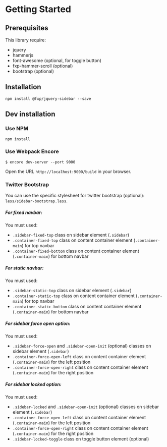 Getting Started
===============

Prerequisites
-------------

This library require:

- jquery
- hammerjs
- font-awesome (optional, for toggle button)
- fxp-hammer-scroll (optional)
- bootstrap (optional)

Installation
------------

```
npm install @fxp/jquery-sidebar --save
```

Dev installation
----------------

### Use NPM

```
npm install
```

### Use Webpack Encore

```
$ encore dev-server --port 9000
```

Open the URL `http://localhost:9000/build` in your browser.

### Twitter Bootstrap

You can use the specific stylesheet for twitter bootstrap (optional): `less/sidebar-bootstrap.less`.

##### For fixed navbar:

You must used:
- `.sidebar-fixed-top` class on sidebar element (`.sidebar`)
- `.container-fixed-top` class on content container element (`.container-main`) for top navbar
- `.container-fixed-bottom` class on content container element (`.container-main`) for bottom navbar

##### For static navbar:

You must used:
- `.sidebar-static-top` class on sidebar element (`.sidebar`)
- `.container-static-top` class on content container element (`.container-main`) for top navbar
- `.container-static-bottom` class on content container element (`.container-main`) for bottom navbar

##### For sidebar force open option:

You must used:

- `.sidebar-force-open` and `.sidebar-open-init` (optional) classes on sidebar element (`.sidebar`)
- `.container-force-open-left` class on content container element (`.container-main`) for the left position
- `.container-force-open-right` class on content container element (`.container-main`) for the right position

##### For sidebar locked option:

You must used:

- `.sidebar-locked` and `.sidebar-open-init` (optional) classes on sidebar element (`.sidebar`)
- `.container-force-open-left` class on content container element (`.container-main`) for the left position
- `.container-force-open-right` class on content container element (`.container-main`) for the right position
- `.sidebar-locked-toggle` class on toggle button element (optional)
